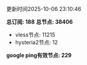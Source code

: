更新时间2025-10-06 23:10:46

**总订阅: 188**
**总节点: 38406**
- vless节点: 11215
- hysteria2节点: 12

**google ping有效节点: 229**
